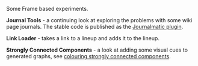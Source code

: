 Some Frame based experiments.

**Journal Tools** - a continuing look at exploring the problems with some wiki page journals. The stable code is published as the [Journalmatic plugin](https://github.com/fedwiki/wiki-plugin-journalmatic).

**Link Loader** - takes a link to a lineup and adds it to the lineup.

**Strongly Connected Components** - a look at adding some visual cues to generated graphs, see [colouring strongly connected components](http://paul.dojo.fed.wiki/view/strongly-connected-components/view/neighborhood-pathways-toward-regeneration-colored).

